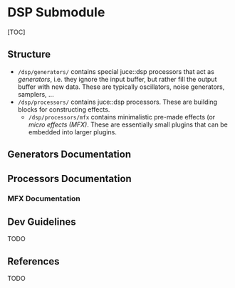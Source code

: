 # DSP Submodule

[TOC]

## Structure

- `/dsp/generators/` contains special juce::dsp processors that act as *generators*, i.e. they ignore the input buffer, but rather fill the output buffer with new data. These are typically oscillators, noise generators, samplers, ...
- `/dsp/processors/` contains juce::dsp processors. These are building blocks for constructing effects.
  - `/dsp/processors/mfx` contains minimalistic pre-made effects (or *micro effects (MFX)*. These are essentially small plugins that can be embedded into larger plugins.

## Generators Documentation

## Processors Documentation

### MFX Documentation

## Dev Guidelines

TODO

## References

TODO